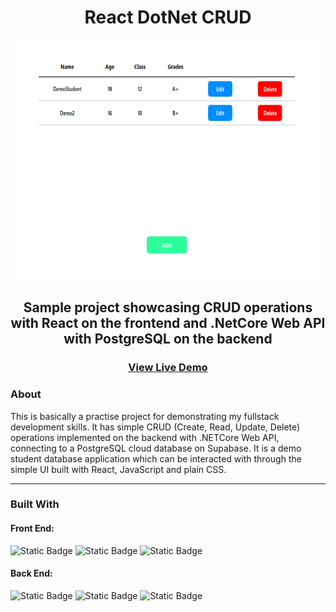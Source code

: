 <div align="center">
    <h1>React DotNet CRUD</h1>
    <img src="./ReactDotNetCRUD.png" height="384" width="auto" />
    <h2>Sample project showcasing CRUD operations with React on the frontend and .NetCore Web API with PostgreSQL on the backend</h2>
    <h3><a href="https://rush1dan-react-dotnet-crud.onrender.com" target="_blank">View Live Demo</a></h3>
</div>

### About
This is basically a practise project for demonstrating my fullstack development skills. It has simple CRUD (Create, Read, Update, Delete) operations implemented on the backend with .NETCore Web API, connecting to a PostgreSQL cloud database on Supabase. It is a demo student database application which can be interacted with through the simple UI built with React, JavaScript and plain CSS.

<hr/>

### Built With
<div>
<h4>Front End:</h4>

<div>

![Static Badge](https://img.shields.io/badge/React-a?style=for-the-badge&logo=React&color=494f63)
![Static Badge](https://img.shields.io/badge/JavaScript-a?style=for-the-badge&logo=JavaScript&color=494f63)
![Static Badge](https://img.shields.io/badge/CSS-a?style=for-the-badge&logo=CSS3&logoColor=1572b6&color=494f63)

</div>

<h4>Back End:</h4>

<div>

![Static Badge](https://img.shields.io/badge/.NETCore-a?style=for-the-badge&logo=.NET&logoColor=512bd4&color=494f63)
![Static Badge](https://img.shields.io/badge/PostgreSQL-a?style=for-the-badge&logo=PostgreSQL&logoColor=4169e1&color=494f63)
![Static Badge](https://img.shields.io/badge/Docker-a?style=for-the-badge&logo=Docker&logoColor=2496ed&color=494f63)

</div>

</div>
